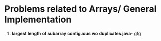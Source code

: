 # Problems related to Arrays/ General Implementation


1. 𝐥𝐚𝐫𝐠𝐞𝐬𝐭 𝐥𝐞𝐧𝐠𝐭𝐡 𝐨𝐟 𝐬𝐮𝐛𝐚𝐫𝐫𝐚𝐲 𝐜𝐨𝐧𝐭𝐢𝐠𝐮𝐨𝐮𝐬 𝐰𝐨 𝐝𝐮𝐩𝐥𝐢𝐜𝐚𝐭𝐞𝐬.𝐣𝐚𝐯𝐚- gfg
